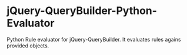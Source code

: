 # jQuery-QueryBuilder-Python-Evaluator
Python Rule evaluator for jQuery-QueryBuilder. It evaluates rules agains provided objects.
